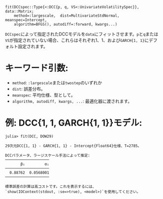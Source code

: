 ```
fit(DCCspec::Type{<:DCC{p, q, VS<:UnivariateVolatilitySpec}}, data::Matrix;
    method=:largescale,  dist=MultivariateStdNormal, meanspec=Intercept,
    algorithm=BFGS(), autodiff=:forward, kwargs...)
```

`DCCspec`によって指定されたDCCモデルを`data`にフィットさせます。`p`と`q`または`VS`が指定されていない場合、これらはそれぞれ1、1、および`GARCH{1, 1}`にデフォルト設定されます。

# キーワード引数:

  * `method`: `:largescale`または`twostep`のいずれか
  * `dist`: 誤差分布。
  * `meanspec`: 平均仕様、型として。
  * `algorithm, autodiff, kwargs, ...`: 最適化器に渡されます。

# 例: DCC{1, 1, GARCH{1, 1}}モデル:

```jldoctest
julia> fit(DCC, DOW29)

29次元DCC{1, 1} - GARCH{1, 1} - Intercept{Float64}仕様、T=2785。

DCCパラメータ、ラージスケール手法によって推定:
────────────────────
       β₁         α₁
────────────────────
  0.88762  0.0568001
────────────────────

標準誤差の計算は高コストです。これを表示するには、
`show(IOContext(stdout, :se=>true), <model>)`を使用してください。
```
